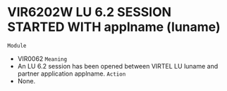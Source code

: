# VIR6202W LU 6.2 SESSION STARTED WITH applname (luname)
`Module`
- 	VIR0062
`Meaning`
- An LU 6.2 session has been opened between VIRTEL LU luname and partner application applname.
`Action`
- None.
